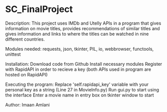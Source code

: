 # SC_FinalProject

Description: This project uses IMDb and Utelly APIs in a program that gives information on movie titles, provides recommendations of similar titles and gives information and links to where the titles can be watched in nine different countries. 

Modules needed: requests, json, tkinter, PIL, io, webbrowser, functools, unittest

Installation: 
    Download code from Github
    Install necessary modules 
    Register with RapidAPI in order to recieve a key (both APIs used in program are hosted on RapidAPI)

Executing the program:
    Replace 'self.rapidapi_key' variable with your personal key as a string (Line 27 in MovieInfo.py)
    Run gui.py to start using the interface 
    Enter a movie name in entry box on tkinter window to start 



Author: Imaan Amlani 
